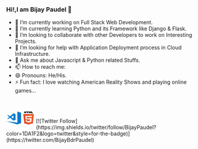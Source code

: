 ### Hi!,I am Bijay Paudel 👋

- 🔭 I’m currently working on Full Stack Web Development.
- 🌱 I’m currently learning Python and its Framework like Django & Flask.
- 👯 I’m looking to collaborate with other Developers to work on Interesting Projects.
- 🤔 I’m looking for help with Application Deployment process in Cloud Infrastructure.
- 💬 Ask me about Javascript & Python related Stuffs.
- 📫 How to reach me: 
- 😄 Pronouns: He/His.
- ⚡ Fun fact: I love watching American Reality Shows and playing online games...
</br>
</br>
<img align="left" alt="Visual Studio Code"width="40px" height="35"src="https://raw.githubusercontent.com/github/explore/80688e429a7d4ef2fca1e82350fe8e3517d3494d/topics/visual-studio-code/visual-studio-code.png" />
<img align="left" alt="HTML5" width="40px" height="35" src="https://raw.githubusercontent.com/github/explore/80688e429a7d4ef2fca1e82350fe8e3517d3494d/topics/html/html.png" />
</br>
[![Twitter Follow](https://img.shields.io/twitter/follow/BijayPaudel?color=1DA1F2&logo=twitter&style=for-the-badge)](https://twitter.com/BijayBdrPaudel)

